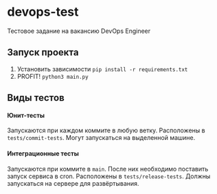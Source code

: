 # devops-test
Тестовое задание на вакансию DevOps Engineer

## Запуск проекта
1. Установить зависимости `pip install -r requirements.txt`
2. PROFIT! `python3 main.py`

## Виды тестов

#### Юнит-тесты
Запускаются при каждом коммите в любую ветку. Расположены в `tests/commit-tests`. Могут запускаться на выделенной машине.

#### Интеграционные тесты
Запускаются при коммите в `main`. После них необходимо поставить запуск сервиса в cron. Расположены в `tests/release-tests`. Должны запускаться на сервере для развёртывания.

